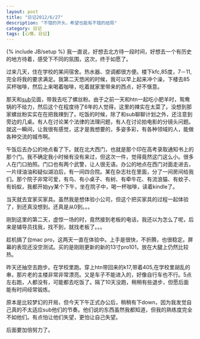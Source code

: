 ```yaml
---
layout: post
title: "日记2012/6/27"
description: "不错的开头，希望也能有不错的结局"
category: 日记
tags: [心情，日记]
---
```

{% include JB/setup %}
我一直说，好想去北方待一段时间，好想去一个有历史的地方待着，感受下不同的氛围，这次，终于如愿了。

过来几天，住在学校的某间宿舍。热水器、空调都很方便。楼下kfc,85度，7－11,完全将我的要求满足。我第二天悠闲的时候，我可以早上起来冲个澡，下楼去85买杯咖啡，然后上来喝着咖啡，吃着就家里带来的西点，好不惬意。

那天和[sub](http://subdragon.42qu.com/#!user)见面，带我去吃了螺丝粉。由于之前一天和htn一起吃小肥羊时，鸳鸯锅的不给力，然后这个在程度待了6年的人觉得，这里的辣实在太菜了。没想到那家螺丝粉实实在在把我辣到了。吃饭的时候，除了和sub聊聊计划之外，还注意到旁边的几桌。有人在讨论某个法律的法理问题，有人在讨论拍电影的分镜头问题。就这一瞬间，让我很有感觉，这才是我想要的，多姿多彩，有各种领域的人，能做各种交流的城市啊。

午饭后去办公的地点看了下。就在北大西门，也就是那个印在高考录取通知书上的那个门。我不确定我小时候有没有来过，但这次一件，觉得竟然这门这么小。很多人在门口拍照。门口也有两个武警，让人很无语。办公的地点在西门对面走进去，一片绿油油和疑似湖泊后，有一间四合院。某在杂志社在里面，分了一间房间给我们。那个院子非常可爱，有鸟、有小桌子、有树、有牵牛花、有流浪猫、有蚊子、有蚂蚁，我都开始yy某个下午，坐在院子中，喝一杯咖啡，读着kindle了。

当天就去宜家买家具。虽然我是想体验小公司，但这个把买家具的过程一起体验了，到还真没想到。还真是从0到。。。

刚到这里的第二天，虚惊一场的时，竟然接到老板的电话，我还以为怎么了呢，后来是辅导员找我，找不到，就找老板了。。。

趁机搞了台mac pro，这两天一直在体验中。上手是很快，不折腾，也很稳定。屏幕的表现还没空测试。买的是刚刚更新的新的13寸pro101，放在大腿上仍然比较热。

昨天还抽空去跑步。在学校里跑。穿上htn带回来的k17,带着405,在学校里胡乱的串，那片老的主楼非常非常漂亮。又是车子不能进入的，好像自行车也不行。5点左右跑，人都没有，可能都去吃饭了。隔了10天没跑，稍稍有些退步，但愿后面能有时间经常锻炼。

原本是比较梦幻的开局，但今天下午正式办公后，稍稍有下down，因为我发觉自己真的不太适应sub他们的节奏。他们说的东西虽然我都知道，但我的熟练度完全不如他们。有点怕让他们失望，更怕让自己失望。

后面要加倍努力了。

